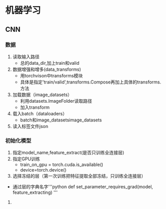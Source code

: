 # 机器学习


## CNN

### 数据
1. 读取输入路径
   - 总的data_dir,加上train和valid
2. 数据增强和增多(data_transforms)
   - 用torchvison中transforms模块
   - 具体是指定'train/valid',transforms.Compose再加上具体的transforms.方法
3. 加载数据（image_datasets）
   - 利用datasets.ImageFolder读取路径
   - 加入transform
4. 载入batch（dataloaders）
   - batch和image_datasetsimage_datasets
5. 读入标签文件json

### 初始化模型
1. 指定model_name,feature_extract(是否只训练全连接层)
2. 指定GPU训练
   - train_on_gpu = torch.cuda.is_available()
   - device=torch.device()
3. 选择冻结的层（第一次训练把特征提取全部冻结，只训练全连接层）
  
  - 通过层的字典名字'''python 
  def set_parameter_requires_grad(model, feature_extracting)
  '''
1. 
